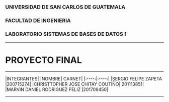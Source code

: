 ### UNIVERSIDAD DE SAN CARLOS DE GUATEMALA
### FACULTAD DE INGENIERIA
### LABORATORIO SISTEMAS DE BASES DE DATOS 1
- - - -
# PROYECTO FINAL
- - - -
|INTEGRANTES|
|NOMBRE| CARNET|
|:----:|:----:|
|SERGIO FELIPE ZAPETA |200715274|
|CHRISTTOPHER JOSE CHITAY COUTIÑO| 201113851|
|MARVIN DANIEL RODRIGUEZ FELIZ |201709450|
- - - -
